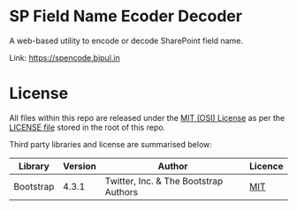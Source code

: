 # SP Field Name Ecoder Decoder

A web-based utility to encode or decode SharePoint field name.

Link: https://spencode.bipul.in

# License
All files within this repo are released under the [MIT (OSI) License]( https://en.wikipedia.org/wiki/MIT_License) as per the [LICENSE file](https://github.com/JNVSAlumni/JNVSAlumni.github.io/blob/master/LICENSE) stored in the root of this repo. 

Third party libraries and license are summarised below:

|Library|Version|Author|Licence|
|---|---|---|---|
|Bootstrap|4.3.1|Twitter, Inc. & The Bootstrap Authors |[MIT]( https://en.wikipedia.org/wiki/MIT_License)|